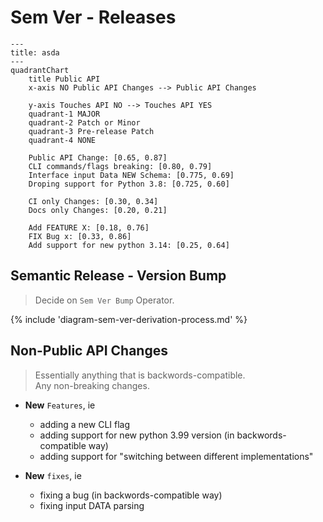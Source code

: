 # Sem Ver - Releases

```mermaid
---
title: asda
---
quadrantChart
    title Public API
    x-axis NO Public API Changes --> Public API Changes

    y-axis Touches API NO --> Touches API YES
    quadrant-1 MAJOR
    quadrant-2 Patch or Minor
    quadrant-3 Pre-release Patch
    quadrant-4 NONE

    Public API Change: [0.65, 0.87]
    CLI commands/flags breaking: [0.80, 0.79]
    Interface input Data NEW Schema: [0.775, 0.69]
    Droping support for Python 3.8: [0.725, 0.60]

    CI only Changes: [0.30, 0.34]
    Docs only Changes: [0.20, 0.21]

    Add FEATURE X: [0.18, 0.76]
    FIX Bug x: [0.33, 0.86]
    Add support for new python 3.14: [0.25, 0.64]
```

## Semantic Release - Version Bump
> Decide on `Sem Ver Bump` Operator.

{% include 'diagram-sem-ver-derivation-process.md' %}


## Non-Public API Changes
> Essentially anything that is backwords-compatible.  
> Any non-breaking changes.

- **New** `Features`, ie

    - adding a new CLI flag
    - adding support for new python 3.99 version (in backwords-compatible way)
    - adding support for "switching between different implementations"

- **New** `fixes`, ie

    - fixing a bug (in backwords-compatible way)
    - fixing input DATA parsing
